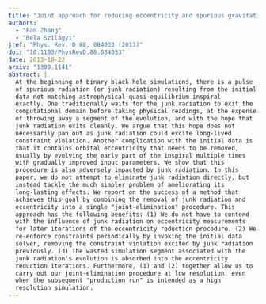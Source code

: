 ```yaml
---
title: "Joint approach for reducing eccentricity and spurious gravitational radiation in binary black hole initial data construction"
authors:
  - "Fan Zhang"
  - "Béla Szilágyi"
jref: "Phys. Rev. D 88, 084033 (2013)"
doi: "10.1103/PhysRevD.88.084033"
date: 2013-10-22
arxiv: "1309.1141"
abstract: |
  At the beginning of binary black hole simulations, there is a pulse
  of spurious radiation (or junk radiation) resulting from the initial
  data not matching astrophysical quasi-equilibrium inspiral
  exactly. One traditionally waits for the junk radiation to exit the
  computational domain before taking physical readings, at the expense
  of throwing away a segment of the evolution, and with the hope that
  junk radiation exits cleanly. We argue that this hope does not
  necessarily pan out as junk radiation could excite long-lived
  constraint violation. Another complication with the initial data is
  that it contains orbital eccentricity that needs to be removed,
  usually by evolving the early part of the inspiral multiple times
  with gradually improved input parameters. We show that this
  procedure is also adversely impacted by junk radiation. In this
  paper, we do not attempt to eliminate junk radiation directly, but
  instead tackle the much simpler problem of ameliorating its
  long-lasting effects. We report on the success of a method that
  achieves this goal by combining the removal of junk radiation and
  eccentricity into a single "joint-elimination" procedure. This
  approach has the following benefits: (1) We do not have to contend
  with the influence of junk radiation on eccentricity measurements
  for later iterations of the eccentricity reduction procedure. (2) We
  re-enforce constraints periodically by invoking the initial data
  solver, removing the constraint violation excited by junk radiation
  previously. (3) The wasted simulation segment associated with the
  junk radiation's evolution is absorbed into the eccentricity
  reduction iterations. Furthermore, (1) and (2) together allow us to
  carry out our joint-elimination procedure at low resolution, even
  when the subsequent "production run" is intended as a high
  resolution simulation.
---
```

